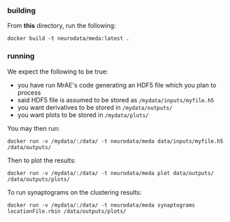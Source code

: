 ### building

From **this** directory, run the following:

`docker build -t neurodata/meda:latest .`

### running

We expect the following to be true:

- you have run MrAE's code generating an HDF5 file which you plan to process
- said HDF5 file is assumed to be stored as `/mydata/inputs/myfile.h5`
- you want derivatives to be stored in `/mydata/outputs/`
- you want plots to be stored in `/mydata/plots/`


You may then run:

`docker run -v /mydata/:/data/ -t neurodata/meda data/inputs/myfile.h5 /data/outputs/`

Then to plot the results:

`docker run -v /mydata/:/data/ -t neurodata/meda plot data/outputs/ /data/outputs/plots/`

To run synaptograms on the clustering results:

`docker run -v /mydata/:/data/ -t neurodata/meda synaptograms locationFile.rbin /data/outputs/plots/`

